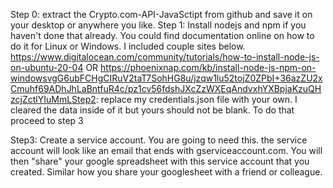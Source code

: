 Step 0: extract the Crypto.com-API-JavaSctipt from github and save it on your desktop or anywhere you like.
Step 1: Install nodejs and npm if you haven't done that already. You could find documentation online on how to do it for Linux or Windows. I included couple sites below.
https://www.digitalocean.com/community/tutorials/how-to-install-node-js-on-ubuntu-20-04
OR
https://phoenixnap.com/kb/install-node-js-npm-on-windowsvgG6ubFCHgCIRuV2taT7SohHG8u/jzqw1lu52tojZ0ZPbI+36azZU2xCmuhf69ADhJhLaBntfuR4c/pz1cv56fdshJXcZzWXEqAndvxhYXBpjaKzuQHzcjZctlYIuMmLStep2: replace my credentials.json file with your own. I cleared the data inside of it but yours should not be blank. To do that proceed to step 3

Step3: Create a service account. You are going to need this. the service account will look like an email that ends with gserviceaccount.com.
You will then "share" your google spreadsheet with this service account that you created. Similar how you share your googlesheet with a friend or colleague.
